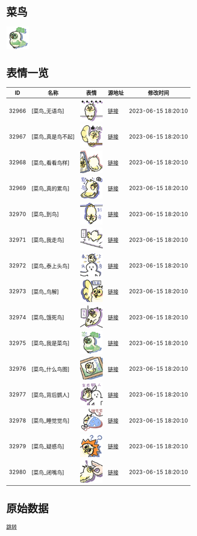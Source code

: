 # 菜鸟

<img src="./cover.png" height="60" alt="cover" />

# 表情一览

|ID|名称|表情|源地址|修改时间|
|----|----|----|----|----|
|32966|[菜鸟_无语鸟]|<img src="./pic/032966_%5B菜鸟_无语鸟%5D.png" height="60" alt="无语鸟"/>|[链接](https://i0.hdslb.com/bfs/garb/87527d08f47eb29dafef971b91ad0046981e78fa.png)|2023-06-15 18:20:10|
|32967|[菜鸟_真是鸟不起]|<img src="./pic/032967_%5B菜鸟_真是鸟不起%5D.png" height="60" alt="真是鸟不起"/>|[链接](https://i0.hdslb.com/bfs/garb/3a94ab3d62133af7b60eeae7fcebc24c4afff7eb.png)|2023-06-15 18:20:10|
|32968|[菜鸟_看看鸟样]|<img src="./pic/032968_%5B菜鸟_看看鸟样%5D.png" height="60" alt="看看鸟样"/>|[链接](https://i0.hdslb.com/bfs/garb/e5747b25c0f97a32d42406424cb1b38384e7af78.png)|2023-06-15 18:20:10|
|32969|[菜鸟_真的累鸟]|<img src="./pic/032969_%5B菜鸟_真的累鸟%5D.png" height="60" alt="真的累鸟"/>|[链接](https://i0.hdslb.com/bfs/garb/589119713c726f1c7e63202df4a681c1d0d00e7c.png)|2023-06-15 18:20:10|
|32970|[菜鸟_到鸟]|<img src="./pic/032970_%5B菜鸟_到鸟%5D.png" height="60" alt="到鸟"/>|[链接](https://i0.hdslb.com/bfs/garb/71d2a5b2c32dedc20671cf97d5144b121e8414b7.png)|2023-06-15 18:20:10|
|32971|[菜鸟_我走鸟]|<img src="./pic/032971_%5B菜鸟_我走鸟%5D.png" height="60" alt="我走鸟"/>|[链接](https://i0.hdslb.com/bfs/garb/7abc13287906204986749d7c87f0b494a7cb5b1a.png)|2023-06-15 18:20:10|
|32972|[菜鸟_泰上头鸟]|<img src="./pic/032972_%5B菜鸟_泰上头鸟%5D.png" height="60" alt="泰上头鸟"/>|[链接](https://i0.hdslb.com/bfs/garb/2d9f2d751aa1654ae12a12fd9f2680868c17c8e4.png)|2023-06-15 18:20:10|
|32973|[菜鸟_鸟解]|<img src="./pic/032973_%5B菜鸟_鸟解%5D.png" height="60" alt="鸟解"/>|[链接](https://i0.hdslb.com/bfs/garb/2d5871bc41d9ecf9cf28f871c12822f48967ee81.png)|2023-06-15 18:20:10|
|32974|[菜鸟_饿死鸟]|<img src="./pic/032974_%5B菜鸟_饿死鸟%5D.png" height="60" alt="饿死鸟"/>|[链接](https://i0.hdslb.com/bfs/garb/92a262c8f5ad32611dd1e32964bb7d870d021de7.png)|2023-06-15 18:20:10|
|32975|[菜鸟_我是菜鸟]|<img src="./pic/032975_%5B菜鸟_我是菜鸟%5D.png" height="60" alt="我是菜鸟"/>|[链接](https://i0.hdslb.com/bfs/garb/a09eb92546ab9fbb439a6fd399fbf843cab2c685.png)|2023-06-15 18:20:10|
|32976|[菜鸟_什么鸟图]|<img src="./pic/032976_%5B菜鸟_什么鸟图%5D.png" height="60" alt="什么鸟图"/>|[链接](https://i0.hdslb.com/bfs/garb/a3250d2984211cc01f2f52169a04a64508bd4b59.png)|2023-06-15 18:20:10|
|32977|[菜鸟_背后鹦人]|<img src="./pic/032977_%5B菜鸟_背后鹦人%5D.png" height="60" alt="背后鹦人"/>|[链接](https://i0.hdslb.com/bfs/garb/b8386779307b494beaeff8fd4361c6a56611dffe.png)|2023-06-15 18:20:10|
|32978|[菜鸟_睡觉觉鸟]|<img src="./pic/032978_%5B菜鸟_睡觉觉鸟%5D.png" height="60" alt="睡觉觉鸟"/>|[链接](https://i0.hdslb.com/bfs/garb/e378ec625785b9abdda8f3d92d5e7b20b971ddb4.png)|2023-06-15 18:20:10|
|32979|[菜鸟_疑惑鸟]|<img src="./pic/032979_%5B菜鸟_疑惑鸟%5D.png" height="60" alt="疑惑鸟"/>|[链接](https://i0.hdslb.com/bfs/garb/f1db1993243d60c6bb4373e0d584c476140bd8a6.png)|2023-06-15 18:20:10|
|32980|[菜鸟_闭嘴鸟]|<img src="./pic/032980_%5B菜鸟_闭嘴鸟%5D.png" height="60" alt="闭嘴鸟"/>|[链接](https://i0.hdslb.com/bfs/garb/502472b3d29602c7458dfcc4fc0ce337002b2e94.png)|2023-06-15 18:20:10|

# 原始数据

[跳转](./raw.json)

